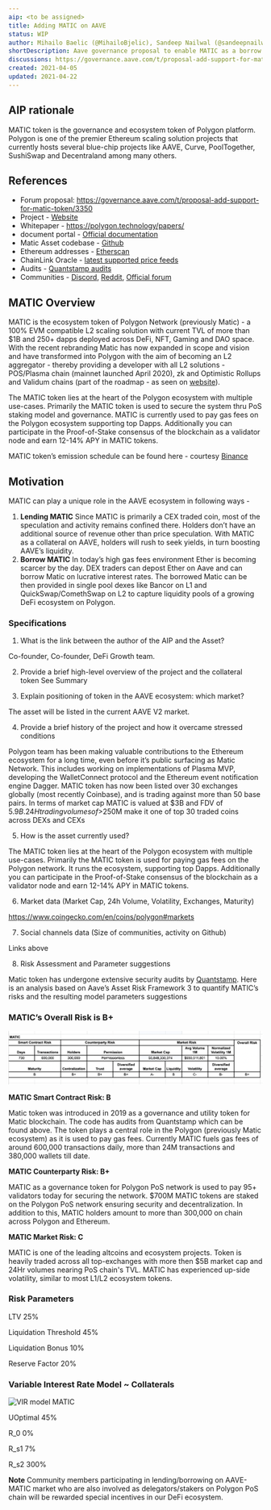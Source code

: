 ```yaml
---
aip: <to be assigned>
title: Adding MATIC on AAVE
status: WIP
author: Mihailo Baelic (@MihailoBjelic), Sandeep Nailwal (@sandeepnailwal) and Hamzah Khan (@khamzah22)
shortDescription: Aave governance proposal to enable MATIC as a borrow asset
discussions: https://governance.aave.com/t/proposal-add-support-for-matic-token/3350
created: 2021-04-05
updated: 2021-04-22
---
```


## AIP rationale

MATIC token is the governance and ecosystem token of Polygon platform. Polygon is one of the premier Ethereum scaling solution projects that currently hosts several blue-chip projects like AAVE, Curve, PoolTogether, SushiSwap and Decentraland among many others. 

## References

- Forum proposal: https://governance.aave.com/t/proposal-add-support-for-matic-token/3350
- Project - [Website](http://polygon.technology/)
- Whitepaper - https://polygon.technology/papers/
- document portal - [Official documentation](https://docs.matic.network/)
- Matic Asset codebase - [Github](https://github.com/maticnetwork/contracts)
- Ethereum addresses - [Etherscan](https://etherscan.io/token/0x7d1afa7b718fb893db30a3abc0cfc608aacfebb0)
- ChainLink Oracle - [latest supported price feeds](https://talk.linkpool.io/t/14-mar-20-mar-chainlink-contract-update/86)
- Audits - [Quantstamp audits](https://drive.google.com/file/d/1jn0pA2OdJ5YOfGy9nSsKLEopFTqSBu6w/view?usp=sharing)
- Communities - [Discord](https://discord.com/invite/XvpHAxZ), [Reddit](https://www.reddit.com/r/maticnetwork/), [Official forum](https://forum.matic.network/)

## MATIC Overview
MATIC is the ecosystem token of Polygon Network (previously Matic) - a 100% EVM compatible L2 scaling solution with current TVL of more than $1B and 250+ dapps deployed across DeFi, NFT, Gaming and DAO space. With the recent rebranding Matic has now expanded in scope and vision and have transformed into Polygon with the aim of becoming an L2 aggregator - thereby providing a developer with all L2 solutions - POS/Plasma chain (mainnet launched April 2020), zk and Optimistic Rollups and Validum chains (part of the roadmap - as seen on [website](https://polygon.technology/technology/)).

The MATIC token lies at the heart of the Polygon ecosystem with multiple use-cases. Primarily the MATIC token is used to secure the system thru PoS staking model and governance. MATIC is currently used to pay gas fees on the Polygon ecosystem supporting top Dapps. Additionally you can participate in the Proof-of-Stake consensus of the blockchain as a validator node and earn 12-14% APY in MATIC tokens.

MATIC token’s emission schedule can be found here - courtesy [Binance](https://research.binance.com/en/projects/matic-network)

## Motivation
MATIC can play a unique role in the AAVE ecosystem in following ways -

1. **Lending MATIC**
Since MATIC is primarily a CEX traded coin, most of the speculation and activity remains confined there. Holders don’t have an additional source of revenue other than price speculation. With MATIC as a collateral on AAVE, holders will rush to seek yields, in turn boosting AAVE’s liquidity.
2. **Borrow MATIC**
In today’s high gas fees environment Ether is becoming scarcer by the day. DEX traders can depost Ether on Aave and can borrow Matic on lucrative interest rates. The borrowed Matic can be then provided in single pool dexes like Bancor on L1 and QuickSwap/ComethSwap on L2 to capture liquidity pools of a growing DeFi ecosystem on Polygon.

### Specifications

1. What is the link between the author of the AIP and the Asset?

Co-founder, Co-founder, DeFi Growth team.

2. Provide a brief high-level overview of the project and the collateral token
See Summary

3. Explain positioning of token in the AAVE ecosystem: which market?

The asset will be listed in the current AAVE V2 market.

4. Provide a brief history of the project and how it overcame stressed conditions

Polygon team has been making valuable contributions to the Ethereum ecosystem for a long time, even before it’s public surfacing as Matic Network. This includes working on implementations of Plasma MVP, developing the WalletConnect protocol and the Ethereum event notification engine Dagger.
MATIC token has now been listed over 30 exchanges globally (most recently Coinbase), and is trading against more than 50 base pairs. In terms of market cap MATIC is valued at $3B and FDV of $5.9B. 24H trading volumes of >$250M make it one of top 30 traded coins across DEXs and CEXs

5. How is the asset currently used?

The MATIC token lies at the heart of the Polygon ecosystem with multiple use-cases. Primarily the MATIC token is used for paying gas fees on the Polygon network. It runs the ecosystem, supporting top Dapps. Additionally you can participate in the Proof-of-Stake consensus of the blockchain as a validator node and earn 12-14% APY in MATIC tokens.

6. Market data (Market Cap, 24h Volume, Volatility, Exchanges, Maturity)

https://www.coingecko.com/en/coins/polygon#markets

7. Social channels data (Size of communities, activity on Github)

Links above

8. Risk Assessment and Parameter suggestions

Matic token has undergone extensive security audits by [Quantstamp](https://drive.google.com/file/d/1jn0pA2OdJ5YOfGy9nSsKLEopFTqSBu6w/view?usp=sharing).
Here is an analysis based on Aave’s Asset Risk Framework 3 to quantify MATIC’s risks and the resulting model parameters suggestions

### MATIC’s Overall Risk is B+

![MATIC token risk](../assets/AIP-matic-addAAVE/MATICrisks.png?raw=true)


**MATIC Smart Contract Risk: B**

Matic token was introduced in 2019 as a governance and utility token for Matic blockchain. The code has audits from Quantstamp which can be found above. The token plays a central role in the Polygon (previously Matic ecosystem) as it is used to pay gas fees. Currently MATIC fuels gas fees of around 600,000 transactions daily, more than 24M transactions and 380,000 wallets till date.

**MATIC Counterparty Risk: B+**

MATIC as a governance token for Polygon PoS network is used to pay 95+ validators today for securing the network. $700M MATIC tokens are staked on the Polygon PoS network ensuring security and decentralization. In addition to this, MATIC holders amount to more than 300,000 on chain across Polygon and Ethereum. 

**MATIC Market Risk: C**

MATIC is one of the leading altcoins and ecosystem projects. Token is heavily traded across all top-exchanges with more then $5B market cap and 24Hr volumes nearing PoS chain's TVL. MATIC has experienced up-side volatility, similar to most L1/L2 ecosystem tokens. 

### Risk Parameters 

LTV 25%

Liquidation Threshold 45%

Liquidation Bonus 10%

Reserve Factor 20%

### Variable Interest Rate Model ~ Collaterals

![VIR model MATIC](https://camo.githubusercontent.com/7900d43db70cb08fcd28bd1336b499ad783ab9e5063a567b8541e50b83f463a5/68747470733a2f2f692e696d6775722e636f6d2f33356b504775432e706e67)

UOptimal 45%

R_0 0%

R_s1 7%

R_s2 300%

**Note** Community members participating in lending/borrowing on AAVE-MATIC market who are also involved as delegators/stakers on Polygon PoS chain will be rewarded special incentives in our DeFi ecosystem.

